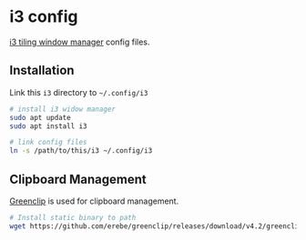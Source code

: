 # i3 config

[i3 tiling window manager](https://i3wm.org/) config files.

## Installation

Link this `i3` directory to `~/.config/i3`

```bash
# install i3 widow manager
sudo apt update
sudo apt install i3

# link config files
ln -s /path/to/this/i3 ~/.config/i3
```

## Clipboard Management

[Greenclip](https://github.com/erebe/greenclip) is used for clipboard management.

```bash
# Install static binary to path
wget https://github.com/erebe/greenclip/releases/download/v4.2/greenclip
```
